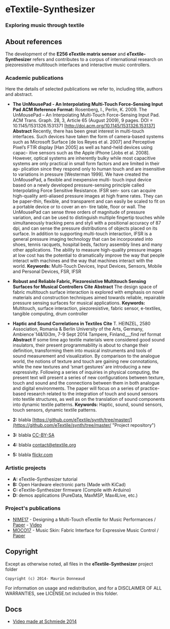 # eTextile-Synthesizer 
### Exploring music through textile


## About references

The development of the **E256 eTextile matrix sensor** and **eTextile-Synthesizer** refers and contributes to a corpus of international research on piezoresistive multitouch interfaces and interactive music controllers.


### Academic publications
Here the details of selected publications we refer to, including title, authors and abstract.

* **The UnMousePad - An Interpolating Multi-Touch Force-Sensing Input Pad** 
**ACM Reference Format:**
Rosenberg, I., Perlin, K. 2009. The UnMousePad – An Interpolating Multi-Touch Force-Sensing Input Pad. ACM Trans. Graph. 28, 3, Article 65 (August 2009), 9 pages. DOI = 10.1145/1531326.1531371
[http://doi.acm.org/10.1145/1531326.153137]
**Abstract**
Recently, there has been great interest in multi-touch interfaces.
Such devices have taken the form of camera-based systems such as
Microsoft Surface [de los Reyes et al. 2007] and Perceptive Pixel’s
FTIR display [Han 2005] as well as hand-held devices using capac-
itive sensors such as the Apple iPhone [Jobs et al. 2008]. However,
optical systems are inherently bulky while most capacitive systems
are only practical in small form factors and are limited in their ap-
plication since they respond only to human touch and are insensitive
to variations in pressure [Westerman 1999].
We have created the UnMousePad, a flexible and inexpensive multi-
touch input device based on a newly developed pressure-sensing
principle called Interpolating Force Sensitive Resistance. IFSR sen-
sors can acquire high-quality anti-aliased pressure images at high
frame rates. They can be paper-thin, flexible, and transparent and
can easily be scaled to fit on a portable device or to cover an en-
tire table, floor or wall. The UnMousePad can sense three orders
of magnitude of pressure variation, and can be used to distinguish
multiple fingertip touches while simultaneously tracking pens and
styli with a positional accuracy of 87 dpi, and can sense the pressure
distributions of objects placed on its surface.
In addition to supporting multi-touch interaction, IFSR is a general
pressure imaging technology that can be incorporated into shoes,
tennis racquets, hospital beds, factory assembly lines and many
other applications. The ability to measure high-quality pressure
images at low cost has the potential to dramatically improve the
way that people interact with machines and the way that machines
interact with the world.
**Keywords:** Multi-Touch Devices, Input Devices, Sensors, Mobile
and Personal Devices, FSR, IFSR

* **Robust and Reliable Fabric, Piezoresistive Multitouch
Sensing Surfaces for Musical Controllers**
**Cite**
**Abstract**
The design space of fabric multitouch surface interaction is
explored with emphasis on novel materials and construction
techniques aimed towards reliable, repairable pressure sensing
surfaces for musical applications.
**Keywords:** Multitouch, surface interaction, piezoresistive, fabric sensor, e-textiles, tangible computing, drum controller

* **Haptic and Sound Correlations in Textiles** 
**Cite** T. HEINZEL, 2580 Association, Romania & Berlin University of the Arts, Germany, Ambience`14&10i3m, 7-9 Sept 2014 Tampere, Finland___find ref format
**Abstract**
If some time ago textile materials were considered good sound insulators, their present programmability is about to
change their definition, transforming them into musical instruments and tools of sound measurement and
visualization. By comparison to the analogue world, the notions of texture and touch are gaining new connotations,
while the new textures and ‘smart gestures’ are introducing a new expressivity. Following a series of inquiries in
physical computing, the present text will present a series of new configurations between texture, touch and sound and
the connections between them in both analogue and digital environments. The paper will focus on a series of practice-
based research related to the integration of touch and sound sensors into textile structures, as well as on the
translation of sound components into dynamic textile patterns.
**Keywords:** Haptic, sound, sound sensors, touch sensors, dynamic textile patterns.

* **2:** blabla [https://github.com/eTextile/synth/tree/master/](https://github.com/eTextile/synth/tree/master/ "Project repository")
* **3:** blabla [CC-BY-SA](https://github.com/eTextile/synth/tree/master/LICENSE.txt "Project License")
* **4:** blabla [contact@etextile.org](mailto:contact@etextile.org "eMail us")
* **5:** blabla [flickr.com](https://www.flickr.com/photos/maurin/albums/72157673740361510/ "Share your pictures with us")

### Artistic projects
* **A:** eTextile-Synthesizer tutorial
* **B:** Open Hardware electronic parts (Made with KiCad) 
* **C:** eTextile-Synthesizer firmware (Compile with Arduino)
* **D:** demos applications (PureData, MaxMSP, Max4Live, etc.)

### Project's publications
- [NIME17](http://www.nime2017.org/) - Designing a Multi-Touch eTextile for Music Performances / [Paper](https://github.com/eTextile/Matrix/blob/teensy_matrix/docs/publications/NIME17-eTextile.pdf) - [Video](https://vimeo.com/217690743)
- [MOCO17](http://moco17.movementcomputing.org/) - Music Skin: Fabric Interface for Expressive Music Control / [Paper](https://github.com/eTextile/Matrix/blob/teensy_matrix/docs/publications/MOCO17-MusicSkin.pdf)

## Copyright
Except as otherwise noted, all files in the **eTextile-Synthesizer** project folder

    Copyright (c) 2014- Maurin Donneaud

For information on usage and redistribution, and for a DISCLAIMER OF ALL WARRANTIES, see LICENSE.txt included in this folder.

## Docs
- [Video made at Schmiede 2014](http://www.kobakant.at/DIY/?p=4305/)
